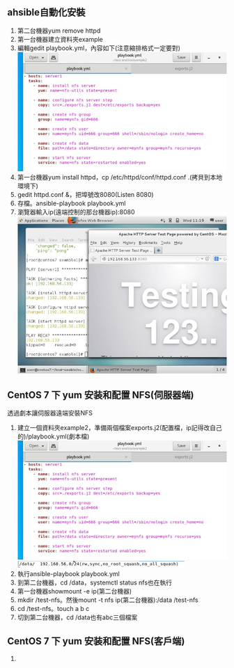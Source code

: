 
## ahsible自動化安裝
1. 第二台機器yum remove httpd  
2. 第一台機器建立資料夾example
3. 編輯gedit playbook.yml，內容如下(注意縮排格式一定要對)  
![image](https://github.com/fairy042026/109-linux-/blob/main/0512%E4%B8%8A%E8%AA%B2%E5%85%A7%E5%AE%B9/photo_2021-05-12_11-27-22.jpg)  
4. 第一台機器yum install httpd，cp /etc/httpd/conf/httpd.conf .(拷貝到本地環境下)
5. gedit httpd.conf &，把埠號改8080(Listen 8080)
6. 存檔。ansible-playbook playbook.yml
7. 瀏覽器輸入ip(遠端控制的那台機器ip):8080
![image](https://github.com/fairy042026/109-linux-/blob/main/0512%E4%B8%8A%E8%AA%B2%E5%85%A7%E5%AE%B9/photo_2021-05-12_11-38-07.jpg)  
  
## CentOS 7 下 yum 安装和配置 NFS(伺服器端)  
透過劇本讓伺服器遠端安裝NFS
1. 建立一個資料夾example2，準備兩個檔案exports.j2(配置檔，ip記得改自己的)/playbook.yml(劇本檔)
![image](https://github.com/fairy042026/109-linux-/blob/main/0512%E4%B8%8A%E8%AA%B2%E5%85%A7%E5%AE%B9/photo_2021-05-12_11-27-22.jpg)  
![image](https://github.com/fairy042026/109-linux-/blob/main/0512%E4%B8%8A%E8%AA%B2%E5%85%A7%E5%AE%B9/05121.PNG) 
2. 執行ansible-playbook playbook.yml
3. 到第二台機器，cd /data，systemctl status nfs也在執行
4. 第一台機器showmount -e ip(第二台機器)
5. mkdir /test-nfs。然後mount -t nfs ip(第二台機器):/data /test-nfs
6. cd /test-nfs。touch a b c
7. 切到第二台機器，cd /data也有abc三個檔案
  
## CentOS 7 下 yum 安装和配置 NFS(客戶端)  
1. 

